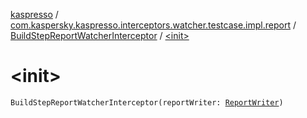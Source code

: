 [kaspresso](../../index.md) / [com.kaspersky.kaspresso.interceptors.watcher.testcase.impl.report](../index.md) / [BuildStepReportWatcherInterceptor](index.md) / [&lt;init&gt;](./-init-.md)

# &lt;init&gt;

`BuildStepReportWatcherInterceptor(reportWriter: `[`ReportWriter`](../../com.kaspersky.kaspresso.report/-report-writer/index.md)`)`